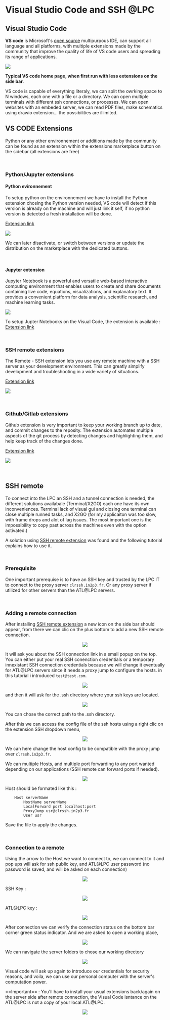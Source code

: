 # Visual Studio Code and SSH @LPC
## Visual Studio Code
**VS code** is Microsoft's [open source](https://github.com/microsoft/vscode) multipurpous IDE, can support all language and all platforms, with multiple extensions made by the community that improve the quality of life of VS code users and spreading its range of applications.

<img src='../assets/images/visual_code.png'></img>

**Typical VS code home page, when first run with less extensions on the side bar.**

VS code is capable of everything literaly, we can split the owrking space to N windows, each one with a file or a directory. We can open multiple terminals with different ssh connections, or processes. We can open websites with an embeded server, we can read PDF files, make schematics using drawio extension... the possibilities are illimited.

## VS CODE Extensions

Python or any other environnement or additions made by the community can be found as an extension within the extensions marketplace button on the sidebar (all extensions are free) 

&nbsp;
&nbsp;


### Python/Jupyter extensions
#### Python evironnement

To setup python on the environnement we have to install the Python extension chosing the Python version needed, VS code will detect if this version is already on the machine and will just link it self, if no python version is detected a fresh installation will be done.

[Extension link](https://marketplace.visualstudio.com/items?itemName=ms-python.python)

<img src='../assets/images/python.png'></img>

We can later disactivate, or switch between versions or update the distribution on the marketplace with the dedicated buttons.

&nbsp;
&nbsp;

#### Jupyter extension
Jupyter Notebook is a powerful and versatile web-based interactive computing environment that enables users to create and share documents containing live code, equations, visualizations, and explanatory text. It provides a convenient platform for data analysis, scientific research, and machine learning tasks.

<img src='../assets/images/jupyter.png'></img>

To setup Jupter Notebooks on the Visual Code, the extension is available : [Extension link](https://marketplace.visualstudio.com/items?itemName=ms-toolsai.jupyter)

&nbsp;
&nbsp;


### SSH remote extensions

The Remote - SSH extension lets you use any remote machine with a SSH server as your development environment. This can greatly simplify development and troubleshooting in a wide variety of situations.

[Extension link](https://marketplace.visualstudio.com/items?itemName=ms-vscode-remote.remote-ssh)


<img src='../assets/images/remote.png'></img>

&nbsp;
&nbsp;


### Github/Gitlab extensions
Github extension is very important to keep your working branch up to date, and commit changes to the reposity. The extension automates multiple aspects of the git process by detecting changes and highlighting them, and help keep track of the changes done.

[Extension link](https://marketplace.visualstudio.com/items?itemName=GitHub.vscode-pull-request-github)

<img src='../assets/images/github.png'></img>

&nbsp;
&nbsp;

## SSH remote
To connect into the LPC an SSH and a tunnel connection is needed, the different solutions availabale (Terminal/X2GO) each one have its own inconveniences. Terminal lack of visual gui and closing one terminal can close multiple runned tasks, and X2GO (for my applicaiton was too slow, with frame drops and alot of lag issues. The most important one is the impossibility to copy past across the machines even with the option activated.)

A solution using [SSH remote extension](../VisualCodeAtLPC/#ssh-remote-extensions) was found and the following tutorial explains how to use it.

&nbsp;
&nbsp;


### Prerequisite

One important prerequise is to have an SSH key and trusted by the LPC IT to connect to the proxy server `clrssh.in2p3.fr`. Or any proxy server if utilized for other servers than the ATL@LPC servers.

&nbsp;
&nbsp;

### Adding a remote connection

After installing [SSH remote extension](../VisualCodeAtLPC/#ssh-remote-extensions) a new icon on the side bar should appear, from there we can clic on the plus bottom to add a new SSH remote connection.

<center><img src='../assets/images/new remote 1.png'></img></center>

It will ask you about the SSH connection link in a small popup on the top. You can either put your real SSH conenction credentials or a temporary innexistant SSH connection credentials because we will change it eventually for ATL@LPC servers since it needs a proxy jump to configure the hosts. in this tutorial i introduced ``test@test.com``.


<center><img src='../assets/images/new remote 2.png'></img></center>

and then it will ask for the .ssh directory where your ssh keys are located.

<center><img src='../assets/images/new remote 3.png'></img></center>

You can chose the correct path to the .ssh directory.

After this we can access the config file of the ssh hosts using a right clic on the extension SSH dropdown menu,

<center><img src='../assets/images/new remote 4.png'></img></center>

We can here change the host config to be compatible with the proxy jump over `clrssh.in2p3.fr`.

We can multiple Hosts, and multiple port forwarding to any port wanted depending on our applications (SSH remote can forward ports if needed).

<center><img src='../assets/images/new remote 5.png'></img></center>

Host should be formated like this : 

        Host serverName
            HostName serverName
            LocalForward port localhost:port
            ProxyJump usr@clrssh.in2p3.fr
            User usr

Save the file to apply the changes.

&nbsp;
&nbsp;

### Connection to a remote

Using the arrow to the Host we want to connect to, we can connect to it and pop ups will ask for ssh public key, and ATL@LPC user password (no password is saved, and will be asked on each connection)


<center><img src='../assets/images/new remote 6.png'></img></center>

SSH Key :
<center><img src='../assets/images/new remote 7.png'></img></center>

ATL@LPC key :
<center><img src='../assets/images/new remote 8.png'></img></center>

After connection we can verify the connection status on the bottom bar corner green status indicator. And we are asked to open a working place,

<center><img src='../assets/images/new remote 9.png'></img></center>

We can navigate the server folders to chose our working directory

<center><img src='../assets/images/new remote 10.png'></img></center>

Visual code will ask up again to introduce our credentials for security reasons, and voila, we can use our personal computer with the server's computation power.

==Important== : You'll have to install your usual extensions back/again on the server side after remote connection, the Visual Code isntance on the ATL@LPC is not a copy of your local ATL@LPC.

<center><img src='../assets/images/finale.png'></img></center>
